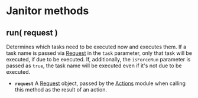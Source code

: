 # Janitor methods

## run\( request \) <a id="run"></a>

Determines which tasks need to be executed now and executes them. If a task name is passed via [Request](../../core-classes/request/) in the `task` parameter, only that task will be executed, if due to be executed. If, additionally, the `isForceRun` parameter is passed as `true`, the task name will be executed even if it's not due to be executed.

* **`request`** A [Request](../../core-classes/request/) object, passed by the [Actions](../actions-1/) module when calling this method as the result of an action.

